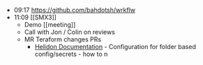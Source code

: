 - 09:17 https://github.com/bahdotsh/wrkflw
- 11:09 [[SMX3]]
	- Demo [[meeting]]
	- Call with Jon / Colin on reviews
	- MR Teraform changes PRs
		- [Helidon Documentation](https://helidon.io/docs/v4/se/config/advanced-configuration) - Configuration for folder based config/secrets - how to n